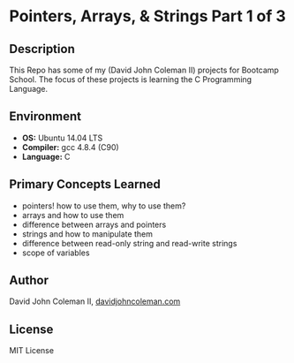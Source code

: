 # Pointers, Arrays, & Strings Part 1 of 3

## Description

This Repo has some of my (David John Coleman II) projects for Bootcamp School.
The focus of these projects is learning the C Programming Language.

## Environment

* __OS:__ Ubuntu 14.04 LTS
* __Compiler:__ gcc 4.8.4 (C90)
* __Language:__ C

## Primary Concepts Learned

* pointers! how to use them, why to use them?
* arrays and how to use them
* difference between arrays and pointers
* strings and how to manipulate them
* difference between read-only string and read-write strings
* scope of variables

## Author

David John Coleman II, [davidjohncoleman.com](http://www.davidjohncoleman.com/)

## License

MIT License